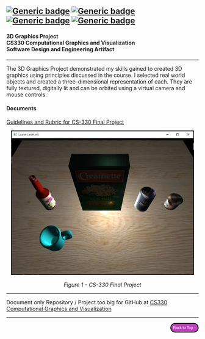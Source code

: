 

[![Generic badge](https://img.shields.io/badge/IDE-Visual_Studio-magenta.svg)](https://visualstudio.microsoft.com) [![Generic badge](https://img.shields.io/badge/language-C++-cyan.svg)](https://cplusplus.com/) [![Generic badge](https://img.shields.io/badge/libraries-OpenGL_API-purple.svg)](https://opengl.org) [![Generic badge](https://img.shields.io/badge/tools-Blender-red.svg)](https://blender.org)
---

#### 3D Graphics Project<br/>CS330 Computational Graphics and Visualization<br/>Software Design and Engineering Artifact

---

The 3D Graphics Project demonstrated my skills gained to created 3D graphics using principles discussed in the course. I selected real world objects and created a three-dimensional representation of each. They are fully textured, digitally lit and can be orbited using a virtual camera and mouse controls. 

#### Documents
<a href="https://github.com/lo-rose/ePortfolio/main/enhancement/CS340/rubric330.pdf" target="_blank">Guidelines and Rubric for CS-330 Final Project</a>


    
<div style="text-align: center;">
    <img src="include/images/enhancementone.jpg" width="480px" title="CS330 Project" />
    <p><em>Figure 1 - CS-330 Final Project</em></p>
    
</div>



---

Document only Repository / Project too big for GitHub at [CS330 Computational Graphics and Visualization](https://github.com/lo-rose/ePortfolio/main/enhancement/CS330 "3D Graphics Project- Repository")

---

<div style="text-align: right;">
    <a href="#">
        <button style="font-size: 10px; font-weight: 500; background: #BF40BF; color: #ffffff; border-radius: 50px; border-style: solid; border-color: #00000; padding: 5px 5px;">Back to Top &#8593;</button>
    </a>
</div>
